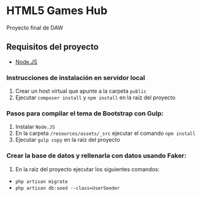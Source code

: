 # HTML5 Games Hub

Proyecto final de DAW

## Requisitos del proyecto

* [Node.JS](https://nodejs.org)

### Instrucciones de instalación en servidor local

1. Crear un host virtual que apunte a la carpeta `public`
2. Ejecutar `composer install` y `npm install` en la raíz del proyecto

### Pasos para compilar el tema de Bootstrap con Gulp:

1. Instalar `Node.JS`
2. En la carpeta `/resources/assets/_src` ejecutar el comando `npm install`
3. Ejecutar `gulp copy` en la raíz del proyecto

### Crear la base de datos y rellenarla con datos usando Faker:

1. En la raíz del proyecto ejecutar los siguientes comandos:

- `php artisan migrate`
- `php artisan db:seed --class=UserSeeder`
